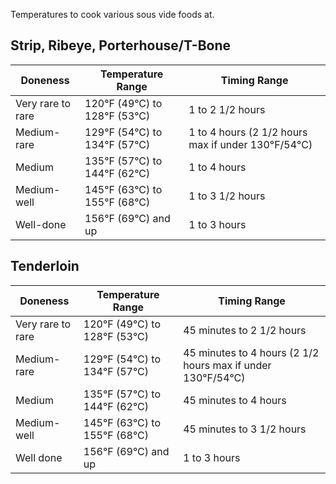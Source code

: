Temperatures to cook various sous vide foods at.

## Strip, Ribeye, Porterhouse/T-Bone

| Doneness          | Temperature Range            | Timing Range                                       |
| ----------------- | ---------------------------- | -------------------------------------------------- |
| Very rare to rare | 120°F (49°C) to 128°F (53°C) | 1 to 2 1/2 hours                                   |
| Medium-rare       | 129°F (54°C) to 134°F (57°C) | 1 to 4 hours (2 1/2 hours max if under 130°F/54°C) |
| Medium            | 135°F (57°C) to 144°F (62°C) | 1 to 4 hours                                       |
| Medium-well       | 145°F (63°C) to 155°F (68°C) | 1 to 3 1/2 hours                                   |
| Well-done         | 156°F (69°C) and up          | 1 to 3 hours                                       |

## Tenderloin


| Doneness          | Temperature Range            | Timing Range                                                |
| ----------------- | ---------------------------- | ----------------------------------------------------------- |
| Very rare to rare | 120°F (49°C) to 128°F (53°C) | 45 minutes to 2 1/2 hours                                   |
| Medium-rare       | 129°F (54°C) to 134°F (57°C) | 45 minutes to 4 hours (2 1/2 hours max if under 130°F/54°C) |
| Medium            | 135°F (57°C) to 144°F (62°C) | 45 minutes to 4 hours                                       |
| Medium-well       | 145°F (63°C) to 155°F (68°C) | 45 minutes to 3 1/2 hours                                   |
| Well done         | 156°F (69°C) and up          | 1 to 3 hours                                                |